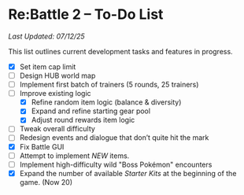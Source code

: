 # Re:Battle 2 – To-Do List  
*Last Updated: 07/12/25*

This list outlines current development tasks and features in progress.

- [x] Set item cap limit  
- [ ] Design HUB world map  
- [ ] Implement first batch of trainers (5 rounds, 25 trainers)  
- [ ] Improve existing logic  
  - [x] Refine random item logic (balance & diversity)  
  - [x] Expand and refine starting gear pool  
  - [x] Adjust round rewards item logic  
- [ ] Tweak overall difficulty  
- [ ] Redesign events and dialogue that don’t quite hit the mark  
- [x] Fix Battle GUI
- [ ] Attempt to implement *NEW* items.
- [ ] Implement high-difficulty wild "Boss Pokémon" encounters
- [x] Expand the number of available *Starter Kits* at the beginning of the game. (Now 20)